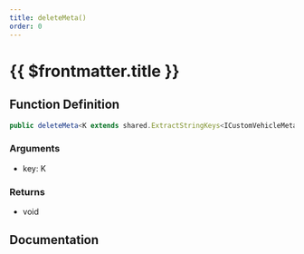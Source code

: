 ```yaml
---
title: deleteMeta()
order: 0
---
```


# {{ $frontmatter.title }}

## Function Definition

```ts
public deleteMeta<K extends shared.ExtractStringKeys<ICustomVehicleMeta>>(key: K): void;
```

### Arguments

* key: K

### Returns

* void

## Documentation

<!--@include: ./parts/deleteMeta.md-->
